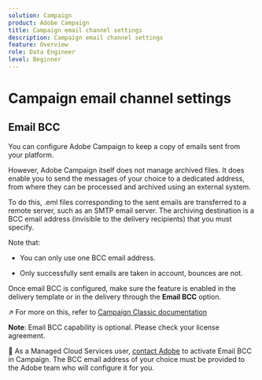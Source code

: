 ```yaml
---
solution: Campaign
product: Adobe Campaign
title: Campaign email channel settings
description: Campaign email channel settings
feature: Overview
role: Data Engineer
level: Beginner
---
```

# Campaign email channel settings

## Email BCC

You can configure Adobe Campaign to keep a copy of emails sent from your platform.

However, Adobe Campaign itself does not manage archived files. It does enable you to send the messages of your choice to a dedicated address, from where they can be processed and archived using an external system.

To do this, .eml files corresponding to the sent emails are transferred to a remote server, such as an SMTP email server. The archiving destination is a BCC email address (invisible to the delivery recipients) that you must specify.

Note that:

* You can only use one BCC email address.

* Only successfully sent emails are taken in account, bounces are not.

Once email BCC is configured, make sure the feature is enabled in the delivery template or in the delivery through the **Email BCC** option. 

:arrow_upper_right: For more on this, refer to [Campaign Classic documentation](https://experienceleague.adobe.com/docs/campaign-classic/using/sending-messages/sending-emails/sending-an-email/email-parameters.html?lang=en#email-bcc)

**Note**: Email BCC capability is optional. Please check your license agreement.

:speech_balloon: As a Managed Cloud Services user, [contact Adobe](../start/support.md#support) to activate Email BCC in Campaign. The BCC email address of your choice must be provided to the Adobe team who will configure it for you.
